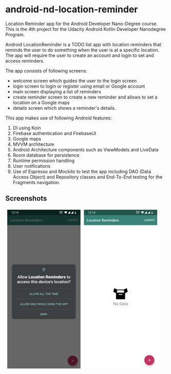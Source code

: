 # android-nd-location-reminder

Location Reminder app for the Android Developer Nano-Degree course. This is the 4th project
for the Udacity Android Kotlin Developer Nanodegree Program.

Android LocationReminder is a TODO list app with location reminders that reminds the
user to do something when the user is at a specific location. The app will require the
user to create an account and login to set and access reminders.

The app consists of following screens:

- welcome screen which guides the user to the login screen
- login screen to login or register using email or Google account
- main screen displaying a list of reminders
- create reminder screen to create a new reminder and allows to set a location on a Google maps
- details screen which shows a reminder's details. 

This app makes use of following Android features:

1. DI using Koin
2. Firebase authentication and FirebaseUI
3. Google maps
4. MVVM architecture
5. Android Architecture components such as ViewModels and LiveData 
6. Room database for persistence
7. Runtime permission handling
7. User notifications
8. Use of Espresso and Mockito to test the app including DAO (Data Access Object) and Repository
   classes and End-To-End testing for the Fragments navigation.

## Screenshots

<img src="https://raw.githubusercontent.com/jploz/android-nd-location-reminder/main/screenshots/Screenshot_060852042.png" width="480"/>
